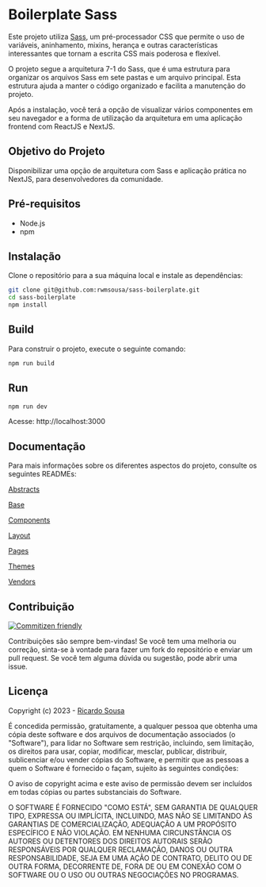 # Boilerplate Sass

Este projeto utiliza [Sass](https://sass-guidelin.es/), um pré-processador CSS que permite o uso de variáveis, aninhamento, mixins, herança e outras características interessantes que tornam a escrita CSS mais poderosa e flexível.

O projeto segue a arquitetura 7-1 do Sass, que é uma estrutura para organizar os arquivos Sass em sete pastas e um arquivo principal. Esta estrutura ajuda a manter o código organizado e facilita a manutenção do projeto.

Após a instalação, você terá a opção de visualizar vários componentes em seu navegador e a forma de utilização da arquitetura em uma aplicação frontend com ReactJS e NextJS.

## Objetivo do Projeto

Disponibilizar uma opção de arquitetura com Sass e aplicação prática no NextJS, para desenvolvedores da comunidade.

## Pré-requisitos

-   Node.js
-   npm

## Instalação

Clone o repositório para a sua máquina local e instale as dependências:

```bash
git clone git@github.com:rwmsousa/sass-boilerplate.git
cd sass-boilerplate
npm install
```

## Build

Para construir o projeto, execute o seguinte comando:

```bash
npm run build
```

## Run

```bash
npm run dev
```

Acesse: http://localhost:3000

## Documentação

Para mais informações sobre os diferentes aspectos do projeto, consulte os seguintes READMEs:

[Abstracts](https://github.com/rwmsousa/sass-boilerplate/blob/master/stylesheets/abstracts/README.md)

[Base](https://github.com/rwmsousa/sass-boilerplate/blob/master/stylesheets/base/README.md)

[Components](https://github.com/rwmsousa/sass-boilerplate/blob/master/stylesheets/components/README.md)

[Layout](https://github.com/rwmsousa/sass-boilerplate/blob/master/stylesheets/layout/README.md)

[Pages](https://github.com/rwmsousa/sass-boilerplate/blob/master/stylesheets/pages/README.md)

[Themes](https://github.com/rwmsousa/sass-boilerplate/blob/master/stylesheets/themes/README.md)

[Vendors](https://github.com/rwmsousa/sass-boilerplate/blob/master/stylesheets/vendors/README.md)

## Contribuição

[![Commitizen friendly](https://img.shields.io/badge/commitizen-friendly-brightgreen.svg)](http://commitizen.github.io/cz-cli/)

Contribuições são sempre bem-vindas! Se você tem uma melhoria ou correção, sinta-se à vontade para fazer um fork do repositório e enviar um pull request. Se você tem alguma dúvida ou sugestão, pode abrir uma issue.

## Licença

Copyright (c) 2023 - [Ricardo Sousa](https://github.com/rwmsousa)

É concedida permissão, gratuitamente, a qualquer pessoa que obtenha uma cópia
deste software e dos arquivos de documentação associados (o "Software"), para lidar
no Software sem restrição, incluindo, sem limitação, os direitos
para usar, copiar, modificar, mesclar, publicar, distribuir, sublicenciar e/ou vender
cópias do Software, e permitir que as pessoas a quem o Software é
fornecido o façam, sujeito às seguintes condições:

O aviso de copyright acima e este aviso de permissão devem ser incluídos em todas
cópias ou partes substanciais do Software.

O SOFTWARE É FORNECIDO "COMO ESTÁ", SEM GARANTIA DE QUALQUER TIPO, EXPRESSA OU
IMPLÍCITA, INCLUINDO, MAS NÃO SE LIMITANDO ÀS GARANTIAS DE COMERCIALIZAÇÃO,
ADEQUAÇÃO A UM PROPÓSITO ESPECÍFICO E NÃO VIOLAÇÃO. EM NENHUMA CIRCUNSTÂNCIA
OS AUTORES OU DETENTORES DOS DIREITOS AUTORAIS SERÃO RESPONSÁVEIS POR QUALQUER RECLAMAÇÃO, DANOS OU OUTRA
RESPONSABILIDADE, SEJA EM UMA AÇÃO DE CONTRATO, DELITO OU DE OUTRA FORMA, DECORRENTE DE,
FORA DE OU EM CONEXÃO COM O SOFTWARE OU O USO OU OUTRAS NEGOCIAÇÕES NO
PROGRAMAS.
